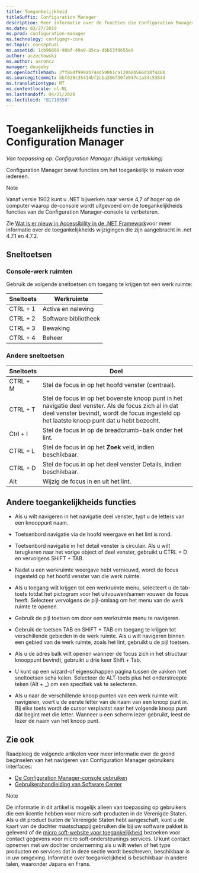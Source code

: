 ```yaml
---
title: Toegankelijkheid
titleSuffix: Configuration Manager
description: Meer informatie over de functies die Configuration Manager toegankelijk maken voor iedereen.
ms.date: 03/27/2019
ms.prod: configuration-manager
ms.technology: configmgr-core
ms.topic: conceptual
ms.assetid: 1cb96666-98bf-49a9-85ca-dbb53f0655e9
author: aczechowski
ms.author: aaroncz
manager: dougeby
ms.openlocfilehash: 2ff86df999ab744d590b1ca120a8b566d18f446b
ms.sourcegitcommit: bbf820c35414bf2cba356f30fe047c1a34c5384d
ms.translationtype: MT
ms.contentlocale: nl-NL
ms.lasthandoff: 04/21/2020
ms.locfileid: "81718558"
---
```

# <a name="accessibility-features-in-configuration-manager"></a>Toegankelijkheids functies in Configuration Manager

*Van toepassing op: Configuration Manager (huidige vertakking)*


Configuration Manager bevat functies om het toegankelijk te maken voor iedereen.

> [!Note]  
> Vanaf versie 1902 kunt u .NET bijwerken naar versie 4,7 of hoger op de computer waarop de-console wordt uitgevoerd om de toegankelijkheids functies van de Configuration Manager-console te verbeteren. <!-- SCCMDocs-pr issue #3228 -->  
> 
> Zie [Wat is er nieuw in Accessibility in de .NET Framework](https://docs.microsoft.com/dotnet/framework/whats-new/whats-new-in-accessibility)voor meer informatie over de toegankelijkheids wijzigingen die zijn aangebracht in .net 4.7.1 en 4.7.2.  



## <a name="keyboard-shortcuts"></a>Sneltoetsen

### <a name="console-workspaces"></a>Console-werk ruimten

Gebruik de volgende sneltoetsen om toegang te krijgen tot een werk ruimte:  

|Sneltoets| Werkruimte|
|--------|--------|  
|CTRL + 1| Activa en naleving|
|CTRL + 2|  Software bibliotheek|
|CTRL + 3|  Bewaking|
|CTRL + 4|  Beheer|


### <a name="other-keyboard-shortcuts"></a>Andere sneltoetsen

|Sneltoets|  Doel|
|--------|--------|  
|CTRL + M|Stel de focus in op het hoofd venster (centraal).|
|CTRL + T|Stel de focus in op het bovenste knoop punt in het navigatie deel venster. Als de focus zich al in dat deel venster bevindt, wordt de focus ingesteld op het laatste knoop punt dat u hebt bezocht.|
|Ctrl + I|Stel de focus in op de breadcrumb-balk onder het lint.|
|CTRL + L|Stel de focus in op het **Zoek** veld, indien beschikbaar.|
|CTRL + D|Stel de focus in op het deel venster Details, indien beschikbaar.|
|Alt     |Wijzig de focus in en uit het lint.|



## <a name="other-accessibility-features"></a>Andere toegankelijkheids functies

- Als u wilt navigeren in het navigatie deel venster, typt u de letters van een knooppunt naam.

- Toetsenbord navigatie via de hoofd weergave en het lint is rond.

- Toetsenbord navigatie in het detail venster is circulair. Als u wilt terugkeren naar het vorige object of deel venster, gebruikt u CTRL + D en vervolgens SHIFT + TAB.

- Nadat u een werkruimte weergave hebt vernieuwd, wordt de focus ingesteld op het hoofd venster van die werk ruimte.

- Als u toegang wilt krijgen tot een werkruimte menu, selecteert u de tab-toets totdat het pictogram voor het uitvouwen/samen vouwen de focus heeft. Selecteer vervolgens de pijl-omlaag om het menu van de werk ruimte te openen.  

- Gebruik de pijl toetsen om door een werkruimte menu te navigeren.  

- Gebruik de toetsen TAB en SHIFT + TAB om toegang te krijgen tot verschillende gebieden in de werk ruimte. Als u wilt navigeren binnen een gebied van de werk ruimte, zoals het lint, gebruikt u de pijl toetsen.  

- Als u de adres balk wilt openen wanneer de focus zich in het structuur knooppunt bevindt, gebruikt u drie keer Shift + Tab.  

- U kunt op een wizard-of eigenschappen pagina tussen de vakken met sneltoetsen scha kelen. Selecteer de ALT-toets plus het onderstreepte teken (Alt + _) om een specifiek vak te selecteren.     

- Als u naar de verschillende knoop punten van een werk ruimte wilt navigeren, voert u de eerste letter van de naam van een knoop punt in. Bij elke toets wordt de cursor verplaatst naar het volgende knoop punt dat begint met die letter. Wanneer u een scherm lezer gebruikt, leest de lezer de naam van het knoop punt.



## <a name="see-also"></a>Zie ook

Raadpleeg de volgende artikelen voor meer informatie over de grond beginselen van het navigeren van Configuration Manager gebruikers interfaces:
- [De Configuration Manager-console gebruiken](../servers/manage/admin-console.md)  
- [Gebruikershandleiding van Software Center](software-center.md)

> [!NOTE]  
> De informatie in dit artikel is mogelijk alleen van toepassing op gebruikers die een licentie hebben voor micro soft-producten in de Verenigde Staten. Als u dit product buiten de Verenigde Staten hebt aangeschaft, kunt u de kaart van de dochter maatschappij gebruiken die bij uw software pakket is geleverd of de [micro soft-website voor toegankelijkheid](https://go.microsoft.com/fwlink/?LinkId=8431) bezoeken voor contact gegevens voor micro soft-ondersteunings services. U kunt contact opnemen met uw dochter onderneming als u wilt weten of het type producten en services dat in deze sectie wordt beschreven, beschikbaar is in uw omgeving. Informatie over toegankelijkheid is beschikbaar in andere talen, waaronder Japans en Frans.  

